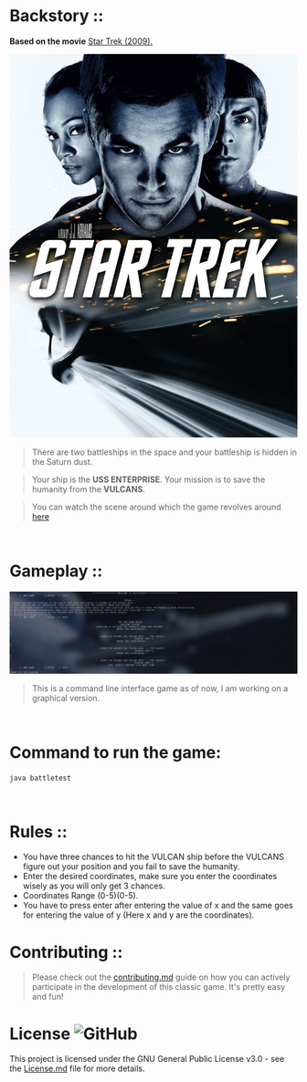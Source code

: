 # Backstory ::

**Based on the movie** [Star Trek (2009).](<https://en.wikipedia.org/wiki/Star_Trek_(film)> "Star Trek")

![Star Trek 2009](Image/startrek.jpg)

> There are two battleships in the space and your battleship is hidden in the Saturn dust. <br>

> Your ship is the **USS ENTERPRISE**. Your mission is to save the humanity from the **VULCANS**.

> You can watch the scene around which the game revolves around [here](https://www.youtube.com/watch?v=zlGRNRAL148)

<br>

# Gameplay ::

![Battleship Game](Image/Demo.png)

> This is a command line interface game as of now, I am working on a graphical version.

<br>

# Command to run the game:

```
java battletest
```

<br>

# Rules ::

- You have three chances to hit the VULCAN ship before the VULCANS figure out your position and you fail to save the humanity.
- Enter the desired coordinates, make sure you enter the coordinates wisely as you will only get 3 chances.
- Coordinates Range (0-5)(0-5).
- You have to press enter after entering the value of x and the same goes for entering the value of y (Here x and y are the coordinates).

# Contributing ::

> Please check out the [contributing.md](Contributing.md) guide on how you can actively participate in the development of this classic game. It's pretty easy and fun!

# License ![GitHub](https://img.shields.io/badge/license-GPL--3.0%20License%20-blue)

This project is licensed under the GNU General Public License v3.0 - see the [License.md](https://github.com/radix007/BattleShipGame/blob/master/LICENSE) file for more details.
